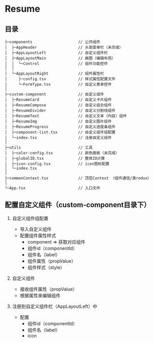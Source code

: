# Resume

## 目录 

```
├─components                    // 公共组件
│  ├─AppHeader                  // 头部菜单栏（未完成）
│  ├─AppLayoutLeft              // 自定义组件栏
│  ├─AppLayoutMain              // 画图（编辑布局） 
│  │  └─Control                 // 组件功能控件
│  │  
│  └─AppLayoutRight             // 组件属性栏
│     ├─config.tsx              // 样式属性配置文件  
│     └─FormType.tsx            // 自定义表单控件 
│
├─custom-component              // 自定义组件
│  ├─ResumeCard                 // 自定义卡片组件
│  ├─ResumeCompose              // 自定义组合组件
│  ├─ResumeDivider              // 自定义分割线组件
│  ├─ResumeText                 // 自定义文本（内容）组件
│  ├─ResumeImg                  // 自定义图片组件
│  ├─ResumeProgress             // 自定义进度条组件
│  ├─component-list.tsx         // 自定义组件组配置
│  └─index.tsx                  // 注册自定义组件
│
├─utils                         // 工具
│  ├─color-config.tsx           // 颜色面板（未完成）
│  ├─globalID.tsx               // 整体ID计算
│  ├─icon-config.tsx            // icon图标配置
│  └─index.tsx
│
├─commonContext.tsx             // 顶层Context （组件通信/类redux）
│
└─App.tsx                       // 入口文件
```


## 配置自定义组件（custom-component目录下）   

1. 自定义组件组配置
    * 导入自定义组件
    * 配置组件属性样式
        * component => 获取对应组件
        * 组件id（componentId）
        * 组件名（label）
        * 组件属性（propValue）
        * 组件样式（style）

2. 自定义组件
   * 接收组件属性（propValue）
   * 根据属性来编辑组件

3. 注册到自定义组件栏（AppLayoutLeft）中
    * 配置
        * 组件id（componentId）
        * 组件名（label）
        * icon



